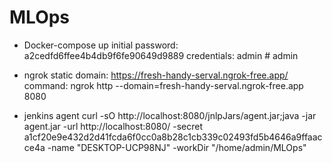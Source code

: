 # MLOps

- Docker-compose up
initial password: a2cedfd6ffee4b4db9f6fe90649d9889
credentials: admin # admin

- ngrok
static domain: https://fresh-handy-serval.ngrok-free.app/
command: ngrok http --domain=fresh-handy-serval.ngrok-free.app 8080

- jenkins agent
curl -sO http://localhost:8080/jnlpJars/agent.jar;java -jar agent.jar -url http://localhost:8080/ -secret a1cf20e9e432d2d41fcda6f0cc0a8b28c1cb339c02493fd5b4646a9ffaacce4a -name "DESKTOP-UCP98NJ" -workDir "/home/admin/MLOps"



